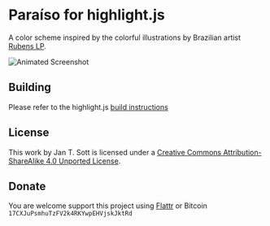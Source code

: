 # Paraíso for highlight.js

A color scheme inspired by the colorful illustrations by Brazilian artist [Rubens LP](http://www.rubenslp.com.br/).

![Animated Screenshot](https://raw.github.com/idleberg/Paraiso-highlight.js/master/images/screenshot.gif)

## Building

Please refer to the highlight.js [build instructions](https://github.com/isagalaev/highlight.js/blob/master/README.md)

## License

This work by Jan T. Sott is licensed under a [Creative Commons Attribution-ShareAlike 4.0 Unported License](http://creativecommons.org/licenses/by-sa/4.0/deed.en_US).

## Donate

You are welcome support this project using [Flattr](https://flattr.com/submit/auto?user_id=idleberg&url=https://github.com/idleberg/Paraiso-highlight.js) or Bitcoin `17CXJuPsmhuTzFV2k4RKYwpEHVjskJktRd`